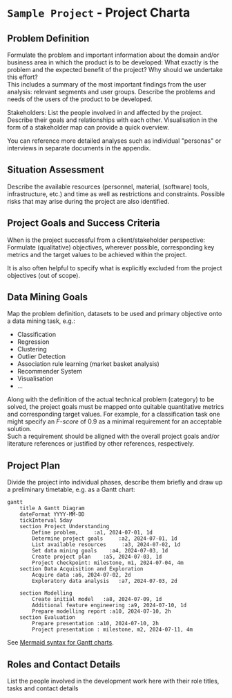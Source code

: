 # `Sample Project` - Project Charta
## Problem Definition
Formulate the problem and important information about the domain and/or business area in which the product is to be developed: What exactly is the problem and the expected benefit of the project? Why should we undertake this effort?   
This includes a summary of the most important findings from the user analysis: relevant segments and user groups. Describe the problems and needs of the users of the product to be developed. 

Stakeholders: List the people involved in and affected by the project. Describe their goals and relationships with each other. Visualisation in the form of a stakeholder map can provide a quick overview.

You can reference more detailed analyses such as individual "personas" or interviews in separate documents in the appendix.

## Situation Assessment
Describe the available resources (personnel, material, (software) tools, infrastructure, etc.) and time as well as restrictions and constraints. Possible risks that may arise during the project are also identified.

## Project Goals and Success Criteria
When is the project successful from a client/stakeholder perspective: Formulate (qualitative) objectives, wherever possible, corresponding key metrics and the target values to be achieved within the project.

It is also often helpful to specify what is explicitly excluded from the project objectives (out of scope).

## Data Mining Goals
Map the problem definition, datasets to be used and primary objective onto a data mining task, e.g.:

* Classification
* Regression
* Clustering
* Outlier Detection
* Association rule learning (market basket analysis)
* Recommender System
* Visualisation
* ...

Along with the definition of the actual technical problem (category) to be solved, 
the project goals must be mapped onto quitable quantitative metrics and corresponding target values. For example, for a classification task one might specify an *F-score* of 0.9 as a minimal requirement for an acceptable solution.  
Such a requirement should be aligned with the overall project goals and/or literature references or justified by other references, respectively.


## Project Plan
Divide the project into individual phases, describe them briefly and draw up a preliminary timetable, e.g. as a Gantt chart:

```mermaid
gantt
    title A Gantt Diagram
    dateFormat YYYY-MM-DD
    tickInterval 5day
    section Project Understanding
        Define problem,     :a1, 2024-07-01, 1d
        Determine project goals     :a2, 2024-07-01, 1d
        List available resources     :a3, 2024-07-02, 1d
        Set data mining goals    :a4, 2024-07-03, 1d
        Create project plan    :a5, 2024-07-03, 1d
        Project checkpoint: milestone, m1, 2024-07-04, 4m
    section Data Acquisition and Exploration
        Acquire data :a6, 2024-07-02, 2d
        Exploratory data analysis   :a7, 2024-07-03, 2d
        
    section Modelling
        Create initial model   :a8, 2024-07-09, 1d
        Additional feature engineering :a9, 2024-07-10, 1d
        Prepare modelling report :a10, 2024-07-10, 2h
    section Evaluation
        Prepare presentation :a10, 2024-07-10, 2h
        Project presentation : milestone, m2, 2024-07-11, 4m
```
See [Mermaid syntax for Gantt charts](https://mermaid.js.org/syntax/gantt.html).

## Roles and Contact Details
List the people involved in the development work here with their role titles, tasks and contact details
